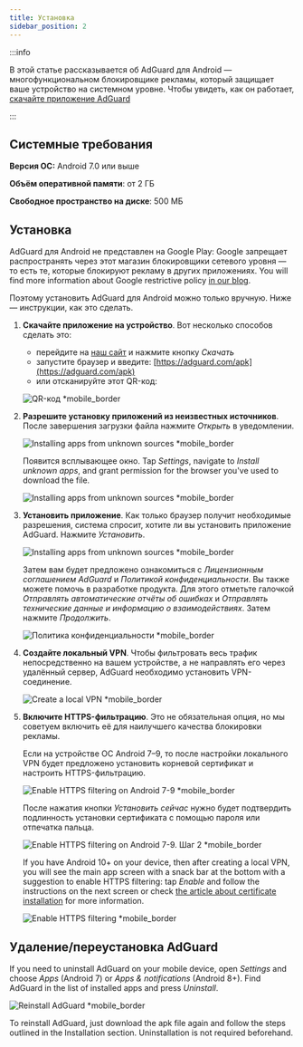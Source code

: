 ```yaml
---
title: Установка
sidebar_position: 2
---
```


:::info

В этой статье рассказывается об AdGuard для Android — многофункциональном блокировщике рекламы, который защищает ваше устройство на системном уровне. Чтобы увидеть, как он работает, [скачайте приложение AdGuard](https://agrd.io/download-kb-adblock)

:::

## Системные требования

**Версия ОС:** Android 7.0 или выше

**Объём оперативной памяти**: от 2 ГБ

**Свободное пространство на диске**: 500 МБ

## Установка

AdGuard для Android не представлен на Google Play: Google запрещает распространять через этот магазин блокировщики сетевого уровня — то есть те, которые блокируют рекламу в других приложениях. You will find more information about Google restrictive policy [in our blog](https://adguard.com/blog/adguard-google-play-removal.html).

Поэтому установить AdGuard для Android можно только вручную. Ниже — инструкции, как это сделать.

1. **Скачайте приложение на устройство**. Вот несколько способов сделать это:

    - перейдите на [наш сайт](https://adguard.com/adguard-android/overview.html) и нажмите кнопку *Скачать*
    - запустите браузер и введите: [https://adguard.com/apk](https://adguard.com/apk)
    - или отсканируйте этот QR-код:

    ![QR-код *mobile_border](https://cdn.adtidy.org/content/kb/ad_blocker/android/installation/inst-qr-en-1.png)

1. **Разрешите установку приложений из неизвестных источников**. После завершения загрузки файла нажмите *Открыть* в уведомлении.

    ![Installing apps from unknown sources *mobile_border](https://cdn.adtidy.org/content/kb/ad_blocker/android/installation/inst_1.png)

    Появится всплывающее окно. Tap *Settings*, navigate to *Install unknown apps*, and grant permission for the browser you've used to download the file.

    ![Installing apps from unknown sources *mobile_border](https://cdn.adtidy.org/content/kb/ad_blocker/android/installation/inst_3.png)

1. **Установить приложение**. Как только браузер получит необходимые разрешения, система спросит, хотите ли вы установить приложение AdGuard. Нажмите *Установить*.

    ![Installing apps from unknown sources *mobile_border](https://cdn.adtidy.org/content/kb/ad_blocker/android/installation/inst_4.png)

    Затем вам будет предложено ознакомиться с *Лицензионным соглашением AdGuard* и *Политикой конфиденциальности*. Вы также можете помочь в разработке продукта. Для этого отметьте галочкой *Отправлять автоматические отчёты об ошибках* и *Отправлять технические данные и информацию о взаимодействиях*. Затем нажмите *Продолжить*.

    ![Политика конфиденциальности *mobile_border](https://cdn.adtidy.org/content/kb/ad_blocker/android/installation/fl_3.png)

1. **Создайте локальный VPN**. Чтобы фильтровать весь трафик непосредственно на вашем устройстве, а не направлять его через удалённый сервер, AdGuard необходимо установить VPN-соединение.

    ![Create a local VPN *mobile_border](https://cdn.adtidy.org/content/kb/ad_blocker/android/installation/fl_2.png)

1. **Включите HTTPS-фильтрацию**. Это не обязательная опция, но мы советуем включить её для наилучшего качества блокировки рекламы.

    Если на устройстве ОС Android 7–9, то после настройки локального VPN будет предложено установить корневой сертификат и настроить HTTPS-фильтрацию.

    ![Enable HTTPS filtering on Android 7-9 *mobile_border](https://cdn.adtidy.org/content/kb/ad_blocker/android/installation/cert_1.jpg)

    После нажатия кнопки *Установить сейчас* нужно будет подтвердить подлинность установки сертификата с помощью пароля или отпечатка пальца.

    ![Enable HTTPS filtering on Android 7-9. Шаг 2 *mobile_border](https://cdn.adtidy.org/content/kb/ad_blocker/android/installation/cert_2.jpg)

    If you have Android 10+ on your device, then after creating a local VPN, you will see the main app screen with a snack bar at the bottom with a suggestion to enable HTTPS filtering: tap *Enable* and follow the instructions on the next screen or check [the article about certificate installation](solving-problems/manual-certificate.md) for more information.

    ![Enable HTTPS filtering *mobile_border](https://cdn.adtidy.org/content/kb/ad_blocker/android/installation/fl_5.png)

## Удаление/переустановка AdGuard

If you need to uninstall AdGuard on your mobile device, open *Settings* and choose *Apps* (Android 7) or *Apps & notifications* (Android 8+). Find AdGuard in the list of installed apps and press *Uninstall*.

![Reinstall AdGuard *mobile_border](https://cdn.adtidy.org/content/kb/ad_blocker/android/installation/inst_4.png)

To reinstall AdGuard, just download the apk file again and follow the steps outlined in the Installation section. Uninstallation is not required beforehand.
